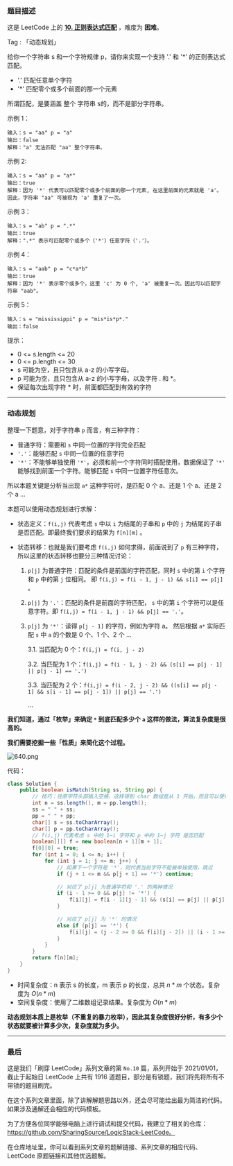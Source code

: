 ### 题目描述

这是 LeetCode 上的 **[10. 正则表达式匹配](https://leetcode-cn.com/problems/regular-expression-matching/solution/shua-chuan-lc-dong-tai-gui-hua-jie-fa-by-zn9w/)** ，难度为 **困难**。

Tag : 「动态规划」



给你一个字符串 s 和一个字符规律 p，请你来实现一个支持 '.' 和 '*' 的正则表达式匹配。

* '.' 匹配任意单个字符
* '*' 匹配零个或多个前面的那一个元素

所谓匹配，是要涵盖 整个 字符串 s的，而不是部分字符串。

示例 1：
```
输入：s = "aa" p = "a"
输出：false
解释："a" 无法匹配 "aa" 整个字符串。
```
示例 2:
```
输入：s = "aa" p = "a*"
输出：true
解释：因为 '*' 代表可以匹配零个或多个前面的那一个元素, 在这里前面的元素就是 'a'。因此，字符串 "aa" 可被视为 'a' 重复了一次。
```
示例 3：
```
输入：s = "ab" p = ".*"
输出：true
解释：".*" 表示可匹配零个或多个（'*'）任意字符（'.'）。
```
示例 4：
```
输入：s = "aab" p = "c*a*b"
输出：true
解释：因为 '*' 表示零个或多个，这里 'c' 为 0 个, 'a' 被重复一次。因此可以匹配字符串 "aab"。
```
示例 5：
```
输入：s = "mississippi" p = "mis*is*p*."
输出：false
```

提示：
* 0 <= s.length <= 20
* 0 <= p.length <= 30
* s 可能为空，且只包含从 a-z 的小写字母。
* p 可能为空，且只包含从 a-z 的小写字母，以及字符 . 和 *。
* 保证每次出现字符 * 时，前面都匹配到有效的字符

---
### 动态规划

整理一下题意，对于字符串 `p` 而言，有三种字符：

* 普通字符：需要和 `s` 中同一位置的字符完全匹配
* `'.'`：能够匹配 `s` 中同一位置的任意字符
* `'*'`：不能够单独使用 `'*'`，必须和前一个字符同时搭配使用，数据保证了 `'*'` 能够找到前面一个字符。能够匹配 `s` 中同一位置字符任意次。

所以本题关键是分析当出现 `a*` 这种字符时，是匹配 0 个 a、还是 1 个 a、还是 2 个 a ...

本题可以使用动态规划进行求解：

* 状态定义：`f(i,j)` 代表考虑 `s` 中以 `i` 为结尾的子串和 `p` 中的 `j` 为结尾的子串是否匹配。即最终我们要求的结果为 `f[n][m]` 。

* 状态转移：也就是我们要考虑 `f(i,j)` 如何求得，前面说到了 `p` 有三种字符，所以这里的状态转移也要分三种情况讨论：
  
  1. `p[j]` 为普通字符：匹配的条件是前面的字符匹配，同时 `s` 中的第 `i` 个字符和 `p` 中的第 `j` 位相同。 即 `f(i,j) = f(i - 1, j - 1) && s[i] == p[j]` 。
  2. `p[j]` 为 `'.'`：匹配的条件是前面的字符匹配， `s` 中的第 `i` 个字符可以是任意字符。即 `f(i,j) = f(i - 1, j - 1) && p[j] == '.'`。
  3. `p[j]` 为 `'*'`：读得 `p[j - 1]` 的字符，例如为字符 a。 然后根据 `a*` 实际匹配 `s` 中 `a` 的个数是 0 个、1 个、2 个 ...
  
      3.1. 当匹配为 0 个：`f(i,j) = f(i, j - 2)`
      
      3.2. 当匹配为 1 个：`f(i,j) = f(i - 1, j - 2) && (s[i] == p[j - 1] || p[j - 1] == '.')`
      
      3.3. 当匹配为 2 个：`f(i,j) = f(i - 2, j - 2) && ((s[i] == p[j - 1] && s[i - 1] == p[j - 1]) || p[j] == '.')`
      
      ...
      

**我们知道，通过「枚举」来确定 `*` 到底匹配多少个 `a` 这样的做法，算法复杂度是很高的。**

**我们需要挖掘一些「性质」来简化这个过程。**

![640.png](https://pic.leetcode-cn.com/1611397993-lmpHIZ-640.png)

代码：
```Java []
class Solution {
    public boolean isMatch(String ss, String pp) {
        // 技巧：往原字符头部插入空格，这样得到 char 数组是从 1 开始，而且可以使得 f[0][0] = true，可以将 true 这个结果滚动下去
        int n = ss.length(), m = pp.length();
        ss = " " + ss;
        pp = " " + pp;
        char[] s = ss.toCharArray();
        char[] p = pp.toCharArray();
        // f(i,j) 代表考虑 s 中的 1~i 字符和 p 中的 1~j 字符 是否匹配
        boolean[][] f = new boolean[n + 1][m + 1];
        f[0][0] = true;
        for (int i = 0; i <= n; i++) {
            for (int j = 1; j <= m; j++) {
                // 如果下一个字符是 '*'，则代表当前字符不能被单独使用，跳过
                if (j + 1 <= m && p[j + 1] == '*') continue;
                
                // 对应了 p[j] 为普通字符和 '.' 的两种情况
                if (i - 1 >= 0 && p[j] != '*') {
                    f[i][j] = f[i - 1][j - 1] && (s[i] == p[j] || p[j] == '.');
                } 
                
                // 对应了 p[j] 为 '*' 的情况
                else if (p[j] == '*') {
                    f[i][j] = (j - 2 >= 0 && f[i][j - 2]) || (i - 1 >= 0 && f[i - 1][j] && (s[i] == p[j - 1] || p[j - 1] == '.'));
                }
            }
        }
        return f[n][m];
    }
}
```
* 时间复杂度：n 表示 s 的长度，m 表示 p 的长度，总共 $n * m$ 个状态。复杂度为 $O(n * m)$
* 空间复杂度：使用了二维数组记录结果。复杂度为 $O(n * m)$

**动态规划本质上是枚举（不重复的暴力枚举），因此其复杂度很好分析，有多少个状态就要被计算多少次，复杂度就为多少。**


---
### 最后

这是我们「刷穿 LeetCode」系列文章的第 `No.10` 篇，系列开始于 2021/01/01，截止于起始日 LeetCode 上共有 1916 道题目，部分是有锁题，我们将先将所有不带锁的题目刷完。

在这个系列文章里面，除了讲解解题思路以外，还会尽可能给出最为简洁的代码。如果涉及通解还会相应的代码模板。

为了方便各位同学能够电脑上进行调试和提交代码，我建立了相关的仓库：https://github.com/SharingSource/LogicStack-LeetCode。

在仓库地址里，你可以看到系列文章的题解链接、系列文章的相应代码、LeetCode 原题链接和其他优选题解。

